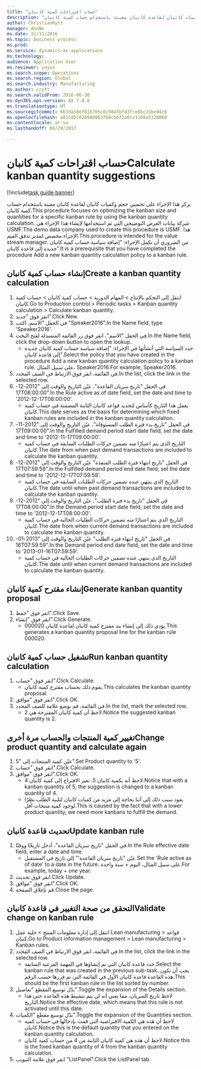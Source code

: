 ```yaml
--- 
title: "حساب اقتراحات كمية كانبان"
description: "يركز هذا الإجراء على تحسين حجم وكميات كانبان لقاعدة كانبان معينة باستخدام حساب كمية كانبان."
author: ChristianRytt
manager: AnnBe
ms.date: 11/11/2016
ms.topic: business-process
ms.prod: 
ms.service: dynamics-ax-applications
ms.technology: 
audience: Application User
ms.reviewer: yuyus
ms.search.scope: Operations
ms.search.region: Global
ms.search.industry: Manufacturing
ms.author: crytt
ms.search.validFrom: 2016-06-30
ms.dyn365.ops.version: AX 7.0.0
ms.translationtype: HT
ms.sourcegitcommit: 663da58ef01b705c0c984fbfd3fce8bc31be04c6
ms.openlocfilehash: a817dbc02890d863f68c5bf2a6cc11b9a5328060
ms.contentlocale: ar-sa
ms.lasthandoff: 08/29/2017

---
```

# <a name="calculate-kanban-quantity-suggestions"></a><span data-ttu-id="b2505-103">حساب اقتراحات كمية كانبان</span><span class="sxs-lookup"><span data-stu-id="b2505-103">Calculate kanban quantity suggestions</span></span>

[!include[task guide banner](../../includes/task-guide-banner.md)]

<span data-ttu-id="b2505-104">يركز هذا الإجراء على تحسين حجم وكميات كانبان لقاعدة كانبان معينة باستخدام حساب كمية كانبان.</span><span class="sxs-lookup"><span data-stu-id="b2505-104">This procedure focuses on optimizing the kanban size and quantities for a specific kanban rule by using the kanban quantity calculation.</span></span> <span data-ttu-id="b2505-105">شركة بيانات العرض التوضيحي التي تم استخدامها لإنشاء هذا الإجراء هي USMF.</span><span class="sxs-lookup"><span data-stu-id="b2505-105">The demo data company used to create this procedure is USMF.</span></span> <span data-ttu-id="b2505-106">هذا الإجراء مخصص لمدير تدفق القيم.</span><span class="sxs-lookup"><span data-stu-id="b2505-106">This procedure is intended for the value stream manager.</span></span> <span data-ttu-id="b2505-107">من الضروري أن تكمل الإجراء: "إضافة سياسة حساب كمية كانبان جديدة إلى قاعدة كانبان".‬</span><span class="sxs-lookup"><span data-stu-id="b2505-107">It is a prerequisite that you have completed the procedure Add a new kanban quantity calculation policy to a kanban rule.</span></span>


## <a name="create-a-kanban-quantity-calculation"></a><span data-ttu-id="b2505-108">إنشاء حساب كمية كانبان</span><span class="sxs-lookup"><span data-stu-id="b2505-108">Create a kanban quantity calculation</span></span>
1. <span data-ttu-id="b2505-109">انتقل إلى التحكم بالإنتاج > المهام الدورية > حساب كمية كانبان > حساب كمية كانبان.</span><span class="sxs-lookup"><span data-stu-id="b2505-109">Go to Production control > Periodic tasks > Kanban quantity calculation > Calculate kanban quantity.</span></span>
2. <span data-ttu-id="b2505-110">انقر فوق "جديد".</span><span class="sxs-lookup"><span data-stu-id="b2505-110">Click New.</span></span>
3. <span data-ttu-id="b2505-111">في الحقل "الاسم، اكتب "Speaker2016".‬</span><span class="sxs-lookup"><span data-stu-id="b2505-111">In the Name field, type 'Speaker2016'.</span></span>
4. <span data-ttu-id="b2505-112">في الحقل "الاسم"، انقر فوق زر القائمة المنسدلة لفتح البحث.</span><span class="sxs-lookup"><span data-stu-id="b2505-112">In the Name field, click the drop-down button to open the lookup.</span></span>
    * <span data-ttu-id="b2505-113">حدد السياسة التي أنشأتها في الإجراء: "إضافة سياسة حساب كمية كانبان جديدة إلى قاعدة كانبان".‬</span><span class="sxs-lookup"><span data-stu-id="b2505-113">Select the policy that you have created in the procedure Add a new kanban quantity calculation policy to a kanban rule.</span></span> <span data-ttu-id="b2505-114">على سبيل المثال، Speaker2016.</span><span class="sxs-lookup"><span data-stu-id="b2505-114">For example, Speaker2016.</span></span>  
5. <span data-ttu-id="b2505-115">في القائمة، انقر فوق الارتباط في الصف المحدد.</span><span class="sxs-lookup"><span data-stu-id="b2505-115">In the list, click the link in the selected row.</span></span>
6. <span data-ttu-id="b2505-116">في الحقل "تاريخ سريان القاعدة‬"، عيّن التاريخ والوقت إلى "2012-12-17T08:00:00".</span><span class="sxs-lookup"><span data-stu-id="b2505-116">In the Rule active as of date field, set the date and time to '2012-12-17T08:00:00'.</span></span>
    * <span data-ttu-id="b2505-117">يعمل هذا التاريخ كأساس لتحديد قواعد كانبان الثابتة المضمنة في حساب كمية كانبان.</span><span class="sxs-lookup"><span data-stu-id="b2505-117">This date serves as the basis for determining which fixed kanban rules are included in the kanban quantity calculation.</span></span>  
7. <span data-ttu-id="b2505-118">في الحقل "تاريخ بدء فترة الطلب المستوفاة‬‬"، عيّن التاريخ والوقت إلى "2012-11-17T09:00:00".</span><span class="sxs-lookup"><span data-stu-id="b2505-118">In the Fulfilled demand period start date field, set the date and time to '2012-11-17T09:00:00'.</span></span>
    * <span data-ttu-id="b2505-119">التاريخ الذي يتم اعتبارًا منه تضمين حركات الطلبات السابقة في حساب كمية كانبان.</span><span class="sxs-lookup"><span data-stu-id="b2505-119">The date from when past demand transactions are included to calculate the kanban quantity.</span></span>  
8. <span data-ttu-id="b2505-120">في الحقل "تاريخ انتهاء فترة الطلب المنفذة‬" عيّن التاريخ والوقت إلى "2012-12-17T07:59:59".</span><span class="sxs-lookup"><span data-stu-id="b2505-120">In the Fulfilled demand period end date field, set the date and time to '2012-12-17T07:59:59'.</span></span>
    * <span data-ttu-id="b2505-121">التاريخ الذي ينتهي عنده تضمين حركات الطلبات السابقة في حساب كمية كانبان.‬</span><span class="sxs-lookup"><span data-stu-id="b2505-121">The date until when past demand transactions are included to calculate the kanban quantity.</span></span>  
9. <span data-ttu-id="b2505-122">في الحقل "‏‫تاريخ بدء فترة الطلب‬"، عيّن التاريخ والوقت إلى "2012-12-17T08:00:00".</span><span class="sxs-lookup"><span data-stu-id="b2505-122">In the Demand period start date field, set the date and time to '2012-12-17T08:00:00'.</span></span>
    * <span data-ttu-id="b2505-123">التاريخ الذي يتم اعتبارًا منه تضمين حركات الطلبات الحالية في حساب كمية كانبان.‬</span><span class="sxs-lookup"><span data-stu-id="b2505-123">The date from when current demand transactions are included to calculate the kanban quantity.</span></span>  
10. <span data-ttu-id="b2505-124">في الحقل "تاريخ انتهاء فترة الطلب‬‬" عيّن التاريخ والوقت إلى "2013-01-16T07:59:59".</span><span class="sxs-lookup"><span data-stu-id="b2505-124">In the Demand period end date field, set the date and time to '2013-01-16T07:59:59'.</span></span>
    * <span data-ttu-id="b2505-125">التاريخ الذي ينتهي عنده تضمين حركات الطلبات الحالية في حساب كمية كانبان.‬</span><span class="sxs-lookup"><span data-stu-id="b2505-125">The date until when current demand transactions are included to calculate the kanban quantity.</span></span>  

## <a name="generate-kanban-quantity-proposal"></a><span data-ttu-id="b2505-126">إنشاء مقترح كمية كانبان</span><span class="sxs-lookup"><span data-stu-id="b2505-126">Generate kanban quantity proposal</span></span>
1. <span data-ttu-id="b2505-127">انقر فوق "حفظ".</span><span class="sxs-lookup"><span data-stu-id="b2505-127">Click Save.</span></span>
2. <span data-ttu-id="b2505-128">انقر فوق "إنشاء".</span><span class="sxs-lookup"><span data-stu-id="b2505-128">Click Generate.</span></span>
    * <span data-ttu-id="b2505-129">يؤدي ذلك إلى إنشاء بند مقترح كمية كانبان لقاعدة كانبان 000020.</span><span class="sxs-lookup"><span data-stu-id="b2505-129">This generates a kanban quantity proposal line for the kanban rule 000020.</span></span>  

## <a name="run-kanban-quantity-calculation"></a><span data-ttu-id="b2505-130">تشغيل حساب كمية كانبان</span><span class="sxs-lookup"><span data-stu-id="b2505-130">Run kanban quantity calculation</span></span>
1. <span data-ttu-id="b2505-131">انقر فوق "حساب".</span><span class="sxs-lookup"><span data-stu-id="b2505-131">Click Calculate.</span></span>
    * <span data-ttu-id="b2505-132">يقوم ذلك بحساب مقترح كمية كانبان.</span><span class="sxs-lookup"><span data-stu-id="b2505-132">This calculates the kanban quantity proposal.</span></span>  
2. <span data-ttu-id="b2505-133">انقر فوق "موافق".</span><span class="sxs-lookup"><span data-stu-id="b2505-133">Click OK.</span></span>
3. <span data-ttu-id="b2505-134">في القائمة، قم بوضع علامة للصف المحدد.</span><span class="sxs-lookup"><span data-stu-id="b2505-134">In the list, mark the selected row.</span></span>
    * <span data-ttu-id="b2505-135">لاحظ أن كمية كانبان المقترحة هي 2.</span><span class="sxs-lookup"><span data-stu-id="b2505-135">Notice the suggested kanban quantity is 2.</span></span>  

## <a name="change-product-quantity-and-calculate-again"></a><span data-ttu-id="b2505-136">تغيير كمية المنتجات والحساب مرة أخرى</span><span class="sxs-lookup"><span data-stu-id="b2505-136">Change product quantity and calculate again</span></span>
1. <span data-ttu-id="b2505-137">عيّن كمية المنتجات إلى "5".</span><span class="sxs-lookup"><span data-stu-id="b2505-137">Set Product quantity to '5'.</span></span>
2. <span data-ttu-id="b2505-138">انقر فوق "حساب".</span><span class="sxs-lookup"><span data-stu-id="b2505-138">Click Calculate.</span></span>
3. <span data-ttu-id="b2505-139">انقر فوق "موافق".</span><span class="sxs-lookup"><span data-stu-id="b2505-139">Click OK.</span></span>
    * <span data-ttu-id="b2505-140">لاحظ أنه بكمية كانبان 5، تغير الاقتراح إلى كمية كانبان 4.</span><span class="sxs-lookup"><span data-stu-id="b2505-140">Notice that with a kanban quantity of 5, the suggestion is changed to a kanban quantity of 4.</span></span>  
    * <span data-ttu-id="b2505-141">يعود سبب ذلك إلى أننا بحاجة إلى مزيد من كميات كانبان لتلبية الطلب نظرًا لوجود كمية منتجات أقل.</span><span class="sxs-lookup"><span data-stu-id="b2505-141">This is caused by the fact that with a lower product quantity, we need more kanbans to fulfill the demand.</span></span>  

## <a name="update-kanban-rule"></a><span data-ttu-id="b2505-142">تحديث قاعدة كانبان</span><span class="sxs-lookup"><span data-stu-id="b2505-142">Update kanban rule</span></span>
1. <span data-ttu-id="b2505-143">في الحقل "تاريخ سريان القاعدة‬"، أدخل تاريخًا ووقتًا.</span><span class="sxs-lookup"><span data-stu-id="b2505-143">In the Rule effective date field, enter a date and time.</span></span>
    * <span data-ttu-id="b2505-144">عيّن "تاريخ سريان القاعدة'" إلى تاريخ في المستقبل.</span><span class="sxs-lookup"><span data-stu-id="b2505-144">Set the 'Rule active as of date' to a date in the future.</span></span> <span data-ttu-id="b2505-145">على سبيل المثال، اليوم + سنة واحدة.</span><span class="sxs-lookup"><span data-stu-id="b2505-145">For example, today + one year.</span></span>  
2. <span data-ttu-id="b2505-146">انقر فوق تحديث.</span><span class="sxs-lookup"><span data-stu-id="b2505-146">Click Update.</span></span>
3. <span data-ttu-id="b2505-147">انقر فوق "موافق".</span><span class="sxs-lookup"><span data-stu-id="b2505-147">Click OK.</span></span>
4. <span data-ttu-id="b2505-148">قم بإغلاق الصفحة.</span><span class="sxs-lookup"><span data-stu-id="b2505-148">Close the page.</span></span>

## <a name="validate-change-on-kanban-rule"></a><span data-ttu-id="b2505-149">التحقق من صحة التغيير في قاعدة كانبان</span><span class="sxs-lookup"><span data-stu-id="b2505-149">Validate change on kanban rule</span></span>
1. <span data-ttu-id="b2505-150">انتقل إلى إدارة معلومات المنتج‬ > خلية عمل Lean manufacturing > قواعد كنبان.</span><span class="sxs-lookup"><span data-stu-id="b2505-150">Go to Product information management > Lean manufacturing > Kanban rules.</span></span>
2. <span data-ttu-id="b2505-151">في القائمة، انقر فوق الارتباط في الصف المحدد.</span><span class="sxs-lookup"><span data-stu-id="b2505-151">In the list, click the link in the selected row.</span></span>
    * <span data-ttu-id="b2505-152">حدد قاعدة كانبان التي تم إنشاؤها في المهمة الفرعية السابقة.</span><span class="sxs-lookup"><span data-stu-id="b2505-152">Select the kanban rule that was created in the previous sub-task.</span></span> <span data-ttu-id="b2505-153">يجب أن تكون هذه القاعدة قاعدة كانبان الأول في القائمة التي تم فرزها حسب الرقم.</span><span class="sxs-lookup"><span data-stu-id="b2505-153">This should be the first kanban rule in the list sorted by number.</span></span>  
3. <span data-ttu-id="b2505-154">بدّل توسيع المقطع "تفاصيل".</span><span class="sxs-lookup"><span data-stu-id="b2505-154">Toggle the expansion of the Details section.</span></span>
    * <span data-ttu-id="b2505-155">لاحظ تاريخ السريان، مما يعني أنه لن يتم تنشيط هذه القاعدة حتى هذا التاريخ.</span><span class="sxs-lookup"><span data-stu-id="b2505-155">Notice the effective date, which means that this rule is not activated until this date.</span></span>  
4. <span data-ttu-id="b2505-156">بدّل توسيع مقطع "الكميات".</span><span class="sxs-lookup"><span data-stu-id="b2505-156">Toggle the expansion of the Quantities section.</span></span>
    * <span data-ttu-id="b2505-157">لاحظ أن هذه هي الكمية الافتراضية التي قمت بإدخالها في حساب كمية كانبان.</span><span class="sxs-lookup"><span data-stu-id="b2505-157">Notice this is the default quantity that you entered on the kanban quantity calculation.</span></span>  
    * <span data-ttu-id="b2505-158">لاحظ أن هذه هي كمية كانبان الثابتة من 4 من حساب كمية كانبان.</span><span class="sxs-lookup"><span data-stu-id="b2505-158">Notice this is the fixed kanban quantity of 4 from the kanban quantity calculation.</span></span>  
5. <span data-ttu-id="b2505-159">انقر فوق علامة التبويب "ListPanel".</span><span class="sxs-lookup"><span data-stu-id="b2505-159">Click the ListPanel tab.</span></span>


